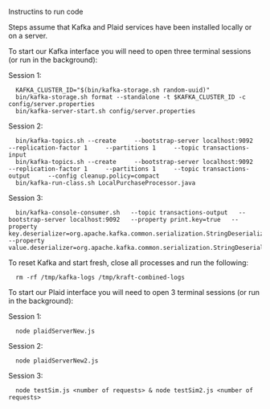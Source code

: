 Instructins to run code

Steps assume that Kafka and Plaid services have been installed locally or on a server.  

To start our Kafka interface you will need to open three terminal sessions (or run in the background):  


Session 1:  
```
  KAFKA_CLUSTER_ID="$(bin/kafka-storage.sh random-uuid)"  
  bin/kafka-storage.sh format --standalone -t $KAFKA_CLUSTER_ID -c config/server.properties  
  bin/kafka-server-start.sh config/server.properties  
```
Session 2:  
```
  bin/kafka-topics.sh --create     --bootstrap-server localhost:9092     --replication-factor 1     --partitions 1     --topic transactions-input  
  bin/kafka-topics.sh --create     --bootstrap-server localhost:9092     --replication-factor 1     --partitions 1     --topic transactions-output     --config cleanup.policy=compact  
  bin/kafka-run-class.sh LocalPurchaseProcessor.java   
```
Session 3:  
```
  bin/kafka-console-consumer.sh   --topic transactions-output   --bootstrap-server localhost:9092   --property print.key=true   --property key.deserializer=org.apache.kafka.common.serialization.StringDeserializer   --property value.deserializer=org.apache.kafka.common.serialization.StringDeserializer  
```
To reset Kafka and start fresh, close all processes and run the following:   
```
  rm -rf /tmp/kafka-logs /tmp/kraft-combined-logs  
```


To start our Plaid interface you will need to open 3 terminal sessions (or run in the background):  

Session 1:  
```
  node plaidServerNew.js  
```
Session 2: 
```
  node plaidServerNew2.js  
```
Session 3:  
```
  node testSim.js <number of requests> & node testSim2.js <number of requests>  
```

